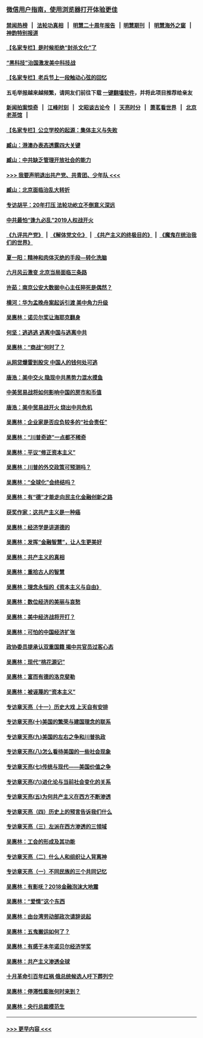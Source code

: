 ### [微信用户指南，使用浏览器打开体验更佳](https://github.com/gfw-breaker/banned-news1/blob/master/indexes/wechat-guide.md?t=0)
#### [禁闻热榜](热点新闻.md?t=0)  &nbsp;&nbsp;|&nbsp;&nbsp; [法轮功真相](https://github.com/gfw-breaker/truth/blob/master/README.md?t=0) &nbsp;&nbsp;|&nbsp;&nbsp; [明慧二十周年报告](https://github.com/gfw-breaker/mh-reports/blob/master/README.md?t=0) &nbsp;&nbsp;|&nbsp;&nbsp;[明慧期刊](https://github.com/gfw-breaker/mh-qikan) &nbsp;&nbsp;|&nbsp;&nbsp; [明慧海外之窗](https://github.com/gfw-breaker/mh-news/blob/master/README.md?t=0) &nbsp;&nbsp;|&nbsp;&nbsp; [神韵特别报道](https://github.com/gfw-breaker/mh-news/blob/master/shenyun.md?t=0)
#### [【名家专栏】是时候拒绝“封杀文化”了](../pages/nsc423/n11814093.md?t=02110502) 
#### [“黑科技”治国激发美中科技战](../pages/nsc423/n11638056.md?t=02110502) 
#### [【名家专栏】老兵节上一段触动心弦的回忆](../pages/nsc423/n11646016.md?t=02110502) 
#### 五毛举报越来越频繁，请网友们前往下载 [一键翻墙软件](https://github.com/gfw-breaker/ssr-accounts)，并将此项目推荐给亲友
#### [新闻拍案惊奇](https://github.com/gfw-breaker/banned-news1/blob/master/pages/link4.md) &nbsp;&nbsp;|&nbsp;&nbsp; [江峰时刻](https://github.com/gfw-breaker/banned-news1/blob/master/pages/link4.md) &nbsp;&nbsp;|&nbsp;&nbsp; [文昭谈古论今](https://github.com/gfw-breaker/banned-news1/blob/master/pages/link4.md) &nbsp;&nbsp;|&nbsp;&nbsp; [天亮时分](https://github.com/gfw-breaker/banned-news1/blob/master/pages/link4.md) &nbsp;&nbsp;|&nbsp;&nbsp; [萧茗看世界](https://github.com/gfw-breaker/banned-news1/blob/master/pages/link4.md) &nbsp;&nbsp;|&nbsp;&nbsp; [北京老茶馆](https://github.com/gfw-breaker/banned-news1/blob/master/pages/link4.md) &nbsp;&nbsp;|&nbsp;&nbsp; 
#### [【名家专栏】公立学校的起源：集体主义与失败](../pages/nsc423/n11601833.md?t=02110502) 
#### [臧山：港澳办表态透露四大关键](../pages/nsc423/n11421628.md?t=02110502) 
#### [臧山：中共缺乏管理开放社会的能力](../pages/nsc423/n11407457.md?t=02110502) 
#### [>>> 我要声明退出共产党、共青团、少年队 <<<](https://github.com/begood0513/goodnews/blob/master/quit/letter.md) 
#### [臧山：北京面临治乱大转折](../pages/nsc423/n11406895.md?t=02110502) 
#### [专访胡平：20年打压 法轮功屹立不倒意义深远](../pages/nsc423/n11398800.md?t=02110502) 
#### [中共最怕“逢九必乱”2019人权战开火](../pages/nsc423/n11385248.md?t=02110502) 
#### [《九评共产党》](https://github.com/begood0513/9ping.md/blob/master/README.md) &nbsp;|&nbsp; [《解体党文化》](../../../../jtdwh.md/blob/master/README.md)  &nbsp;|&nbsp; [《共产主义的终极目的》](../../../../gczydzjmd.md/blob/master/README.md) &nbsp;|&nbsp; [《魔鬼在统治我们的世界》](../../../../mgztzwmdsj.md/blob/master/README.md) 
#### [夏一阳：精神和肉体灭绝的手段—转化洗脑](../pages/nsc423/n11368250.md?t=02110502) 
#### [六月风云激变 北京当局面临三条路](../pages/nsc423/n11313668.md?t=02110502) 
#### [许茹：南京公安大数据中心主任猝死是偶然？](../pages/nsc423/n11064744.md?t=02110502) 
#### [横河：华为孟晚舟案起诉引渡 美中角力升级](../pages/nsc423/n11027230.md?t=02110502) 
#### [吴惠林：诺贝尔奖让海耶克翻身](../pages/nsc423/n10890049.md?t=02110502) 
#### [何坚：逃逃逃 逃离中国与逃离中共](../pages/nsc423/n10592891.md?t=02110502) 
#### [吴惠林：“商战”何时了？](../pages/nsc423/n10573558.md?t=02110502) 
#### [从网贷爆雷到股灾 中国人的钱何处可逃](../pages/nsc423/n10572800.md?t=02110502) 
#### [唐浩：美中交火 隐现中共黑势力混水摸鱼](../pages/nsc423/n10544040.md?t=02110502) 
#### [中美贸易战将如何影响中国的房市和币值](../pages/nsc423/n10543697.md?t=02110502) 
#### [唐浩：美中贸易战开火 烧出中共危机](../pages/nsc423/n10540126.md?t=02110502) 
#### [吴惠林：企业家是否应负较多的“社会责任”](../pages/nsc423/n10535022.md?t=02110502) 
#### [吴惠林：“川普奇迹”一点都不稀奇](../pages/nsc423/n10512808.md?t=02110502) 
#### [吴惠林：平议“修正资本主义”](../pages/nsc423/n10495724.md?t=02110502) 
#### [吴惠林：川普的外交政策可预测吗？](../pages/nsc423/n10462387.md?t=02110502) 
#### [吴惠林：“全球化”会终结吗？](../pages/nsc423/n10452838.md?t=02110502) 
#### [吴惠林：有“德”才能走向民主化金融创新之路](../pages/nsc423/n10432292.md?t=02110502) 
#### [获奖作家：这共产主义是一种癌](../pages/nsc423/n10431541.md?t=02110502) 
#### [吴惠林：经济学是讲道德的](../pages/nsc423/n10398014.md?t=02110502) 
#### [吴惠林：发挥“金融智慧”，让人生更美好](../pages/nsc423/n10375019.md?t=02110502) 
#### [吴惠林：共产主义的真相](../pages/nsc423/n10351394.md?t=02110502) 
#### [吴惠林：重拾古人的智慧](../pages/nsc423/n10337691.md?t=02110502) 
#### [吴惠林：理念永恒的《资本主义与自由》](../pages/nsc423/n10316274.md?t=02110502) 
#### [吴惠林：数位经济的美丽与哀愁](../pages/nsc423/n10292946.md?t=02110502) 
#### [吴惠林：美中经济战将开打？](../pages/nsc423/n10258825.md?t=02110502) 
#### [吴惠林：可怕的中国经济扩张](../pages/nsc423/n10219147.md?t=02110502) 
#### [政协委员提承认双重国籍 揭中共官员过客心态](../pages/nsc423/n10208809.md?t=02110502) 
#### [吴惠林：现代“桃花源记”](../pages/nsc423/n10185234.md?t=02110502) 
#### [吴惠林：富而有德的洛克斐勒](../pages/nsc423/n10142264.md?t=02110502) 
#### [吴惠林：被诬蔑的“资本主义”](../pages/nsc423/n10124816.md?t=02110502) 
#### [专访章天亮（十一）历史大戏 上天自有安排](../pages/nsc423/n10094905.md?t=02110502) 
#### [专访章天亮(十)美国的繁荣与建国理念的联系](../pages/nsc423/n10094899.md?t=02110502) 
#### [专访章天亮(九)美国的左右之争和川普执政](../pages/nsc423/n10094889.md?t=02110502) 
#### [专访章天亮(八)怎么看待美国的一些社会现象](../pages/nsc423/n10094857.md?t=02110502) 
#### [专访章天亮(七)传统与现代——美国价值之争](../pages/nsc423/n10093140.md?t=02110502) 
#### [专访章天亮(六)进化论与当前社会变化的关系](../pages/nsc423/n10092036.md?t=02110502) 
#### [专访章天亮(五)为何共产主义在西方不断渗透](../pages/nsc423/n10083620.md?t=02110502) 
#### [专访章天亮（四）历史上的预言告诉我们什么](../pages/nsc423/n10083606.md?t=02110502) 
#### [专访章天亮（三）左派在西方渗透的三领域](../pages/nsc423/n10081115.md?t=02110502) 
#### [吴惠林：工会的形成及其功能](../pages/nsc423/n10080633.md?t=02110502) 
#### [专访章天亮（二）什么人和组织让人背离神](../pages/nsc423/n10076637.md?t=02110502) 
#### [专访章天亮（一）不同民族的三个共同记忆](../pages/nsc423/n10074188.md?t=02110502) 
#### [吴惠林：有影呒？2018金融泡沫大地震](../pages/nsc423/n10040534.md?t=02110502) 
#### [吴惠林：“爱情”这个东西](../pages/nsc423/n10019423.md?t=02110502) 
#### [吴惠林：由台湾劳动部政次请辞说起](../pages/nsc423/n9979679.md?t=02110502) 
#### [吴惠林：五鬼搬运如何了？](../pages/nsc423/n9925338.md?t=02110502) 
#### [吴惠林：有感于本年诺贝尔经济学奖](../pages/nsc423/n9871883.md?t=02110502) 
#### [吴惠林：共产主义渗透全球](../pages/nsc423/n9812748.md?t=02110502) 
#### [十月革命引百年红祸 俄总统候选人吁下葬列宁](../pages/nsc423/n9810182.md?t=02110502) 
#### [吴惠林：停滞性膨胀何时来到？](../pages/nsc423/n9764136.md?t=02110502) 
#### [吴惠林：央行总裁模范生](../pages/nsc423/n9728134.md?t=02110502) 

----
#### [ >>> 更早内容 <<< ](../indexes/nsc423-earlier.md)

